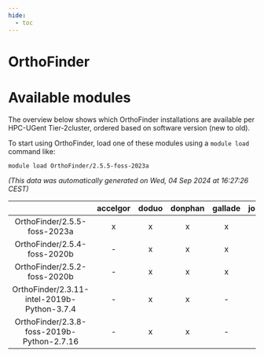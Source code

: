 ```yaml
---
hide:
  - toc
---
```


OrthoFinder
===========

# Available modules


The overview below shows which OrthoFinder installations are available per HPC-UGent Tier-2cluster, ordered based on software version (new to old).

To start using OrthoFinder, load one of these modules using a `module load` command like:

```shell
module load OrthoFinder/2.5.5-foss-2023a
```

*(This data was automatically generated on Wed, 04 Sep 2024 at 16:27:26 CEST)*  

| |accelgor|doduo|donphan|gallade|joltik|shinx|skitty|
| :---: | :---: | :---: | :---: | :---: | :---: | :---: | :---: |
|OrthoFinder/2.5.5-foss-2023a|x|x|x|x|x|x|x|
|OrthoFinder/2.5.4-foss-2020b|-|x|x|x|x|-|x|
|OrthoFinder/2.5.2-foss-2020b|-|x|x|x|x|-|x|
|OrthoFinder/2.3.11-intel-2019b-Python-3.7.4|-|x|x|-|x|-|x|
|OrthoFinder/2.3.8-foss-2019b-Python-2.7.16|-|x|x|-|x|-|x|
